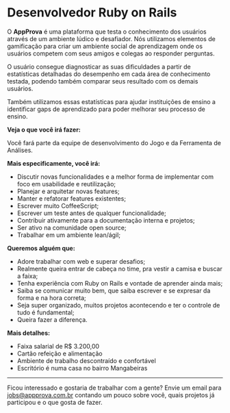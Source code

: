 # Desenvolvedor Ruby on Rails

O **AppProva** é uma plataforma que testa o conhecimento dos usuários através de um ambiente lúdico e desafiador. Nós utilizamos elementos de gamificação para criar um ambiente social de aprendizagem onde os usuários competem com seus amigos e colegas ao responder perguntas.

O usuário consegue diagnosticar as suas dificuldades a partir de estatísticas detalhadas do desempenho em cada área de conhecimento testada, podendo também comparar seus resultado com os demais usuários. 

Também utilizamos essas estatísticas para ajudar instituições de ensino a identificar gaps de aprendizado para poder melhorar seu processo de ensino.

**Veja o que você irá fazer:**

Você fará parte da equipe de desenvolvimento do Jogo e da Ferramenta de Análises.

**Mais especificamente, você irá:**

- Discutir novas funcionalidades e a melhor forma de implementar com foco em usabilidade e reutilização;
- Planejar e arquitetar novas features;
- Manter e refatorar features existentes;
- Escrever muito CoffeeScript;
- Escrever um teste antes de qualquer funcionalidade;
- Contribuir ativamente para a documentação interna e projetos;
- Ser ativo na comunidade open source;
- Trabalhar em um ambiente lean/ágil;

**Queremos alguém que:**

- Adore trabalhar com web e superar desafios;
- Realmente queira entrar de cabeça no time, pra vestir a camisa e buscar a faixa;
- Tenha experiência com Ruby on Rails e vontade de aprender ainda mais;
- Saiba se comunicar muito bem, que saiba escrever e se expresar da forma e na hora correta;
- Seja super organizado, muitos projetos acontecendo e ter o controle de tudo é fundamental;
- Queira fazer a diferença.

**Mais detalhes:**

- Faixa salarial de R$ 3.200,00
- Cartão refeição e alimentação
- Ambiente de trabalho descontraído e confortável
- Escritório é numa casa no bairro Mangabeiras

----------------------------------------------------------------

Ficou interessado e gostaria de trabalhar com a gente? Envie um email para jobs@appprova.com.br contando um pouco sobre você, quais projetos já participou e o que gosta de fazer.